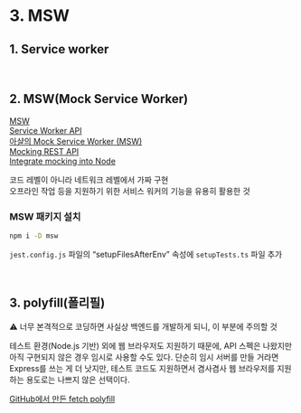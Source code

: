 # 3. MSW

## 1. Service worker

<br>

## 2. MSW(Mock Service Worker)

[MSW](https://mswjs.io/)  
[Service Worker API](https://developer.mozilla.org/ko/docs/Web/API/Service_Worker_API)  
[아샬의 Mock Service Worker (MSW)](https://github.com/ahastudio/til/blob/main/mock-api/msw.md)  
[Mocking REST API](https://mswjs.io/docs/getting-started/mocks/rest-api)  
[Integrate mocking into Node](https://mswjs.io/docs/getting-started/integrate/node)  

코드 레벨이 아니라 네트워크 레벨에서 가짜 구현  
오프라인 작업 등을 지원하기 위한 서비스 워커의 기능을 유용히 활용한 것

### MSW 패키지 설치

```bash
npm i -D msw
```

`jest.config.js` 파일의 “setupFilesAfterEnv” 속성에 `setupTests.ts` 파일 추가

<br>

## 3. polyfill(폴리필)

⚠️ 너무 본격적으로 코딩하면 사실상 백엔드를 개발하게 되니, 이 부분에 주의할 것

테스트 환경(Node.js 기반) 외에 웹 브라우저도 지원하기 때문에, 
API 스펙은 나왔지만 아직 구현되지 않은 경우 임시로 사용할 수도 있다.
단순히 임시 서버를 만들 거라면 Express를 쓰는 게 더 낫지만,
테스트 코드도 지원하면서 겸사겸사 웹 브라우저를 지원하는 용도로는 나쁘지 않은 선택이다.

[GitHub에서 만든 fetch polyfill](https://github.com/github/fetch)  
